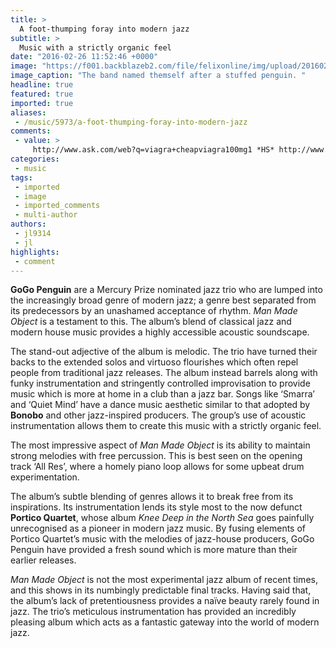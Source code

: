 ```yaml
---
title: >
  A foot-thumping foray into modern jazz
subtitle: >
  Music with a strictly organic feel
date: "2016-02-26 11:52:46 +0000"
image: "https://f001.backblazeb2.com/file/felixonline/img/upload/201602261152-felix-gogopenguin.jpg"
image_caption: "The band named themself after a stuffed penguin. "
headline: true
featured: true
imported: true
aliases:
 - /music/5973/a-foot-thumping-foray-into-modern-jazz
comments:
 - value: >
     http://www.ask.com/web?q=viagra+cheapviagra100mg1 *HS* http://www.campingandcaravanningclub.co.uk/Redirect.aspx?link=http://www.cheapviagra100mg1.com/?p=310 (,:G,http://images.google.co.jp/url?q=http://www.cheapviagra100mg1.com/ Y#'J http://www.wiggin.com/redirect.aspx?url=http://www.cheapviagra100mg1.com/?p=259 -OR.,http://www.stradaalternativa.com/link.php?from=114&amp;size=1&amp;to=D&amp;b=0&amp;url=http://www.cheapviagra100mg1.com ;)y: http://www.dijaski.net/redirect?url=http://www.usagovnews.com FH(0 http://ts-cafe.net/link3/link3.cgi?mode=cnt&amp;hp=http://www.gentle-angel-lessons.com J@,http://www.antoloji.com/link/redir.asp?link=748&amp;URL=http://www.cheapviagra100mg1.com G4l6 http://learn.activedition.com/nmsruntime/logLink.aspx?linkURL=http://www.usagovnews.com -n,http://www.stroyserver.ru/redirect.php?url=http://www.cheapviagra100mg1.com v2R( http://www.investalks.com/home/link.php?url=http://www.usagovnews.com fS*X http://manga32.com/cgi-bin/at3/out.cgi?id=15&amp;tag=toplist&amp;trade=http://www.gentle-angel-lessons.c
categories:
 - music
tags:
 - imported
 - image
 - imported_comments
 - multi-author
authors:
 - jl9314
 - jl
highlights:
 - comment
---
```


**GoGo Penguin** are a Mercury Prize nominated jazz trio who are lumped into the increasingly broad genre of modern jazz; a genre best separated from its predecessors by an unashamed acceptance of rhythm. _Man Made Object_ is a testament to this. The album’s blend of classical jazz and modern house music provides a highly accessible acoustic soundscape.

The stand-out adjective of the album is melodic. The trio have turned their backs to the extended solos and virtuoso flourishes which often repel people from traditional jazz releases. The album instead barrels along with funky instrumentation and stringently controlled improvisation to provide music which is more at home in a club than a jazz bar. Songs like ‘Smarra’ and ‘Quiet Mind’ have a dance music aesthetic similar to that adopted by **Bonobo** and other jazz-inspired producers. The group’s use of acoustic instrumentation allows them to create this music with a strictly organic feel.

The most impressive aspect of _Man Made Object_ is its ability to maintain strong melodies with free percussion. This is best seen on the opening track ‘All Res’, where a homely piano loop allows for some upbeat drum experimentation.

The album’s subtle blending of genres allows it to break free from its inspirations. Its instrumentation lends its style most to the now defunct **Portico Quartet**, whose album _Knee Deep_ _in the North Sea_ goes painfully unrecognised as a pioneer in modern jazz music. By fusing elements of Portico Quartet’s music with the melodies of jazz-house producers, GoGo Penguin have provided a fresh sound which is more mature than their earlier releases.

_Man Made Object_ is not the most experimental jazz album of recent times, and this shows in its numbingly predictable final tracks. Having said that, the album’s lack of pretentiousness provides a naïve beauty rarely found in jazz. The trio’s meticulous instrumentation has provided an incredibly pleasing album which acts as a fantastic gateway into the world of modern jazz.
